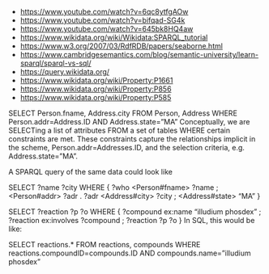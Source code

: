 * https://www.youtube.com/watch?v=6qc8ytfgAOw
* https://www.youtube.com/watch?v=bifqad-SG4k
* https://www.youtube.com/watch?v=645bk8HQ4aw
* https://www.wikidata.org/wiki/Wikidata:SPARQL_tutorial
* https://www.w3.org/2007/03/RdfRDB/papers/seaborne.html
* https://www.cambridgesemantics.com/blog/semantic-university/learn-sparql/sparql-vs-sql/
* https://query.wikidata.org/
* https://www.wikidata.org/wiki/Property:P1661
* https://www.wikidata.org/wiki/Property:P856
* https://www.wikidata.org/wiki/Property:P585


SELECT Person.fname, Address.city
FROM Person, Address
WHERE Person.addr=Address.ID
AND Address.state=”MA”
Conceptually, we are SELECTing a list of attributes FROM a set of tables WHERE certain constraints are met. These constraints capture the relationships implicit in the scheme, Person.addr=Addresses.ID, and the selection criteria, e.g. Address.state=”MA”.

A SPARQL query of the same data could look like

SELECT ?name ?city
WHERE {
?who <Person#fname> ?name ;
<Person#addr> ?adr .
?adr <Address#city> ?city ;
<Address#state> “MA”
}


SELECT ?reaction ?p ?o
WHERE {
?compound ex:name “illudium phosdex” ;
?reaction ex:involves ?compound ;
?reaction ?p ?o
}
In SQL, this would be like:

SELECT reactions.*
FROM reactions, compounds
WHERE reactions.compoundID=compounds.ID
AND compounds.name=”illudium phosdex”